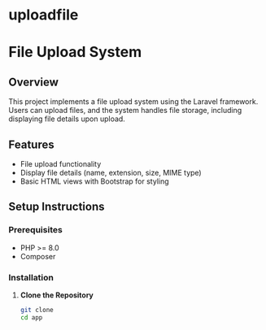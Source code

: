 # uploadfile

# File Upload System

## Overview

This project implements a file upload system using the Laravel framework. Users can upload files, and the system handles file storage, including displaying file details upon upload.

## Features

- File upload functionality
- Display file details (name, extension, size, MIME type)
- Basic HTML views with Bootstrap for styling

## Setup Instructions

### Prerequisites

- PHP >= 8.0
- Composer


### Installation

1. **Clone the Repository**

   ```bash
   git clone 
   cd app
